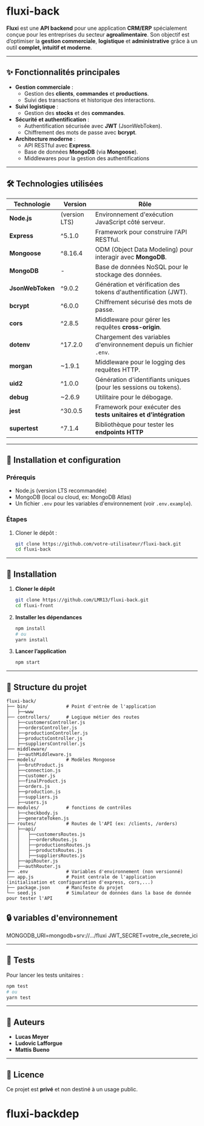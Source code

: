 # fluxi-back
**Fluxi** est une **API backend** pour une application **CRM/ERP** spécialement conçue pour les entreprises du secteur **agroalimentaire**.
Son objectif est d’optimiser la **gestion commerciale**, **logistique** et **administrative** grâce à un outil **complet, intuitif et moderne**.

---

## ✨ Fonctionnalités principales
- **Gestion commerciale** :
  - Gestion des **clients**, **commandes** et **productions**.
  - Suivi des transactions et historique des interactions.
- **Suivi logistique** :
  - Gestion des **stocks** et des **commandes**.
- **Sécurité et authentification** :
  - Authentification sécurisée avec **JWT** (JsonWebToken).
  - Chiffrement des mots de passe avec **bcrypt**.
- **Architecture moderne** :
  - API RESTful avec **Express**.
  - Base de données **MongoDB** (via **Mongoose**).
  - Middlewares pour la gestion des authentifications

---

## 🛠 Technologies utilisées
| Technologie       | Version       | Rôle                                                                 |
|-------------------|---------------|----------------------------------------------------------------------|
| **Node.js**       | (version LTS) | Environnement d'exécution JavaScript côté serveur.                   |
| **Express**       | ^5.1.0        | Framework pour construire l'API RESTful.                             |
| **Mongoose**      | ^8.16.4       | ODM (Object Data Modeling) pour interagir avec **MongoDB**.          |
| **MongoDB**       | -             | Base de données NoSQL pour le stockage des données.                  |
| **JsonWebToken**  | ^9.0.2        | Génération et vérification des tokens d'authentification (JWT).      |
| **bcrypt**        | ^6.0.0        | Chiffrement sécurisé des mots de passe.                              |
| **cors**          | ^2.8.5        | Middleware pour gérer les requêtes **cross-origin**.                 |
| **dotenv**        | ^17.2.0       | Chargement des variables d'environnement depuis un fichier `.env`.   |
| **morgan**        | ~1.9.1        | Middleware pour le logging des requêtes HTTP.                        |
| **uid2**          | ^1.0.0        | Génération d'identifiants uniques (pour les sessions ou tokens).     |
| **debug**         | ~2.6.9        | Utilitaire pour le débogage.                                         |
| **jest**          | ^30.0.5       | Framework pour exécuter des **tests unitaires et d’intégration**     |
| **supertest**     | ^7.1.4        | Bibliothèque pour tester les **endpoints HTTP**                      |

---

## 🚀 Installation et configuration

### Prérequis
- Node.js (version LTS recommandée)
- MongoDB (local ou cloud, ex: MongoDB Atlas)
- Un fichier `.env` pour les variables d'environnement (voir `.env.example`).

### Étapes
1. Cloner le dépôt :
   ```bash
   git clone https://github.com/votre-utilisateur/fluxi-back.git
   cd fluxi-back


---

## 🚀 Installation

1. **Cloner le dépôt**
   ```bash
   git clone https://github.com/LMR13/fluxi-back.git
   cd fluxi-front
   ```

2. **Installer les dépendances**
   ```bash
   npm install
   # ou
   yarn install
   ```

3. **Lancer l’application**
   ```bash
   npm start
   ```

---

## 📂 Structure du projet

```
fluxi-back/
├── bin/              # Point d'entrée de l'application
│   ├──www
├── controllers/      # Logique métier des routes
│   ├──customersController.js
│   ├──ordersController.js
│   ├──productionController.js
│   ├──productsController.js
│   ├──suppliersController.js
├── middleware/      
│   ├──authMiddleware.js
├── models/           # Modèles Mongoose 
│   ├──brutProduct.js
│   ├──connection.js
│   ├──customer.js
│   ├──finalProduct.js
│   ├──orders.js
│   ├──production.js
│   ├──suppliers.js
│   ├──users.js
├── modules/          # fonctions de contrôles
│   ├──checkbody.js
│   ├──generateToken.js
├── routes/           # Routes de l'API (ex: /clients, /orders)
│   ├──api/
│   │   ├──customersRoutes.js
│   │   ├──ordersRoutes.js
│   │   ├──productionsRoutes.js
│   │   ├──productsRoutes.js
│   │   ├──suppliersRoutes.js
│   ├──apiRouter.js
│   ├──authRouter.js
├── .env              # Variables d'environnement (non versionné)
├── app.js            # Point centrale de l'application (initialisation et configuaration d'express, cors,...)
├── package.json      # Manifeste du projet
└── seed.js           # Simulateur de données dans la base de donnée pour tester l'API
```
## 🔒 variables d'environnement

MONGODB_URI=mongodb+srv://.../fluxi
JWT_SECRET=votre_cle_secrete_ici

---

## 🧪 Tests

Pour lancer les tests unitaires :
```bash
npm test
# ou
yarn test
```

---

## 👥 Auteurs

- **Lucas Meyer**  
- **Ludovic Lafforgue**  
- **Mattis Bueno**

---

## 📄 Licence

Ce projet est **privé** et non destiné à un usage public.
# fluxi-backdep
